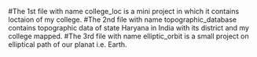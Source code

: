 #The 1st file with name college_loc is a mini project in which it contains loctaion of my college.
#The 2nd file with name topographic_database contains topographic data of state Haryana in India with its district and my college mapped.
#The 3rd file with name elliptic_orbit is a small project on elliptical path of our planat i.e. Earth.

